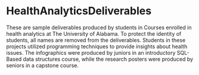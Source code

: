 # HealthAnalyticsDeliverables
These are sample deliverables produced by students in Courses enrolled in health analytics at The University of Alabama. To protect the identity of students, all names are removed from the deliverables. Students in these projects utilized programming techniques to provide insights about health issues. The infographics were produced by juniors in an introductory SQL-Based data structures course, while the research posters were produced by seniors in a capstone course.
